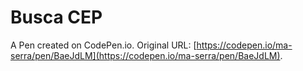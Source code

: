 # Busca CEP

A Pen created on CodePen.io. Original URL: [https://codepen.io/ma-serra/pen/BaeJdLM](https://codepen.io/ma-serra/pen/BaeJdLM).

